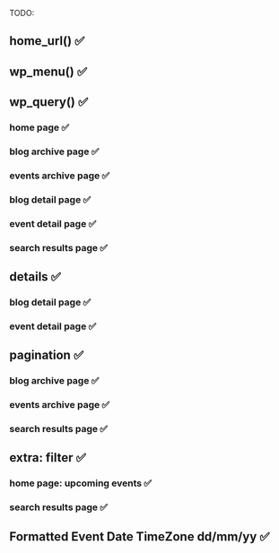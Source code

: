 TODO:

## home_url() ✅

## wp_menu() ✅

## wp_query() ✅

### home page ✅

### blog archive page ✅

### events archive page ✅

### blog detail page ✅

### event detail page ✅

### search results page ✅

## details ✅

### blog detail page ✅

### event detail page ✅

## pagination ✅

### blog archive page ✅

### events archive page ✅

### search results page ✅

## extra: filter ✅

### home page: upcoming events ✅

### search results page ✅

## Formatted Event Date TimeZone dd/mm/yy ✅